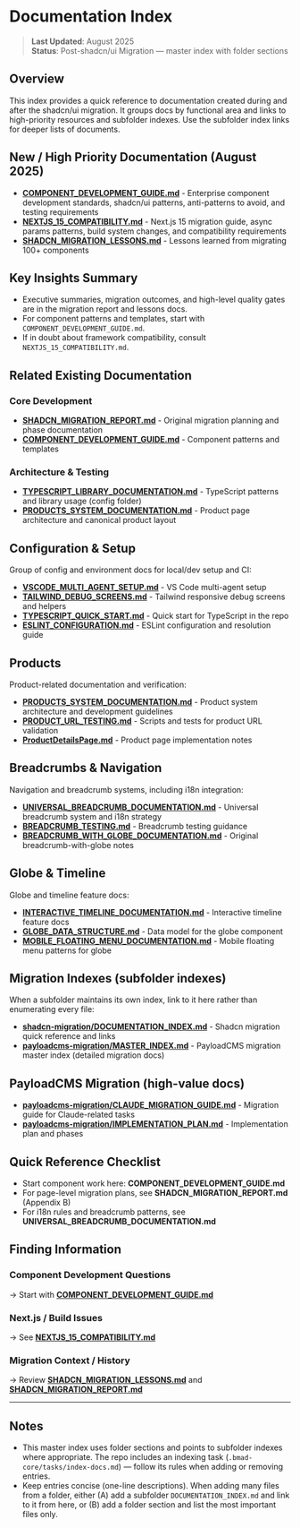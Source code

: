 # Documentation Index

> **Last Updated**: August 2025  
> **Status**: Post-shadcn/ui Migration — master index with folder sections

## Overview

This index provides a quick reference to documentation created during and after the shadcn/ui migration. It groups docs by functional area and links to high-priority resources and subfolder indexes. Use the subfolder index links for deeper lists of documents.

## New / High Priority Documentation (August 2025)

- **[COMPONENT_DEVELOPMENT_GUIDE.md](./COMPONENT_DEVELOPMENT_GUIDE.md)** - Enterprise component development standards, shadcn/ui patterns, anti-patterns to avoid, and testing requirements
- **[NEXTJS_15_COMPATIBILITY.md](./NEXTJS_15_COMPATIBILITY.md)** - Next.js 15 migration guide, async params patterns, build system changes, and compatibility requirements
- **[SHADCN_MIGRATION_LESSONS.md](./SHADCN_MIGRATION_LESSONS.md)** - Lessons learned from migrating 100+ components

## Key Insights Summary

- Executive summaries, migration outcomes, and high-level quality gates are in the migration report and lessons docs.
- For component patterns and templates, start with `COMPONENT_DEVELOPMENT_GUIDE.md`.
- If in doubt about framework compatibility, consult `NEXTJS_15_COMPATIBILITY.md`.

## Related Existing Documentation

### Core Development

- **[SHADCN_MIGRATION_REPORT.md](./SHADCN_MIGRATION_REPORT.md)** - Original migration planning and phase documentation
- **[COMPONENT_DEVELOPMENT_GUIDE.md](./COMPONENT_DEVELOPMENT_GUIDE.md)** - Component patterns and templates

### Architecture & Testing

- **[TYPESCRIPT_LIBRARY_DOCUMENTATION.md](./config/TYPESCRIPT_LIBRARY_DOCUMENTATION.md)** - TypeScript patterns and library usage (config folder)
- **[PRODUCTS_SYSTEM_DOCUMENTATION.md](./products/PRODUCTS_SYSTEM_DOCUMENTATION.md)** - Product page architecture and canonical product layout

## Configuration & Setup

Group of config and environment docs for local/dev setup and CI:

- **[VSCODE_MULTI_AGENT_SETUP.md](./config/VSCODE_MULTI_AGENT_SETUP.md)** - VS Code multi-agent setup
- **[TAILWIND_DEBUG_SCREENS.md](./config/TAILWIND_DEBUG_SCREENS.md)** - Tailwind responsive debug screens and helpers
- **[TYPESCRIPT_QUICK_START.md](./config/TYPESCRIPT_QUICK_START.md)** - Quick start for TypeScript in the repo
- **[ESLINT_CONFIGURATION.md](./config/ESLINT_CONFIGURATION.md)** - ESLint configuration and resolution guide

## Products

Product-related documentation and verification:

- **[PRODUCTS_SYSTEM_DOCUMENTATION.md](./products/PRODUCTS_SYSTEM_DOCUMENTATION.md)** - Product system architecture and development guidelines
- **[PRODUCT_URL_TESTING.md](./products/PRODUCT_URL_TESTING.md)** - Scripts and tests for product URL validation
- **[ProductDetailsPage.md](./products/ProductDetailsPage.md)** - Product page implementation notes

## Breadcrumbs & Navigation

Navigation and breadcrumb systems, including i18n integration:

- **[UNIVERSAL_BREADCRUMB_DOCUMENTATION.md](./breadcrumbs/UNIVERSAL_BREADCRUMB_DOCUMENTATION.md)** - Universal breadcrumb system and i18n strategy
- **[BREADCRUMB_TESTING.md](./breadcrumbs/BREADCRUMB_TESTING.md)** - Breadcrumb testing guidance
- **[BREADCRUMB_WITH_GLOBE_DOCUMENTATION.md](./breadcrumbs/BREADCRUMB_WITH_GLOBE_DOCUMENTATION.md)** - Original breadcrumb-with-globe notes

## Globe & Timeline

Globe and timeline feature docs:

- **[INTERACTIVE_TIMELINE_DOCUMENTATION.md](./globe/INTERACTIVE_TIMELINE_DOCUMENTATION.md)** - Interactive timeline feature docs
- **[GLOBE_DATA_STRUCTURE.md](./globe/GLOBE_DATA_STRUCTURE.md)** - Data model for the globe component
- **[MOBILE_FLOATING_MENU_DOCUMENTATION.md](./globe/MOBILE_FLOATING_MENU_DOCUMENTATION.md)** - Mobile floating menu patterns for globe

## Migration Indexes (subfolder indexes)

When a subfolder maintains its own index, link to it here rather than enumerating every file:

- **[shadcn-migration/DOCUMENTATION_INDEX.md](./shadcn-migration/DOCUMENTATION_INDEX.md)** - Shadcn migration quick reference and links
- **[payloadcms-migration/MASTER_INDEX.md](./payloadcms-migration/MASTER_INDEX.md)** - PayloadCMS migration master index (detailed migration docs)

## PayloadCMS Migration (high-value docs)

- **[payloadcms-migration/CLAUDE_MIGRATION_GUIDE.md](./payloadcms-migration/CLAUDE_MIGRATION_GUIDE.md)** - Migration guide for Claude-related tasks
- **[payloadcms-migration/IMPLEMENTATION_PLAN.md](./payloadcms-migration/IMPLEMENTATION_PLAN.md)** - Implementation plan and phases

## Quick Reference Checklist

- Start component work here: **COMPONENT_DEVELOPMENT_GUIDE.md**
- For page-level migration plans, see **SHADCN_MIGRATION_REPORT.md** (Appendix B)
- For i18n rules and breadcrumb patterns, see **UNIVERSAL_BREADCRUMB_DOCUMENTATION.md**

## Finding Information

### Component Development Questions

→ Start with **[COMPONENT_DEVELOPMENT_GUIDE.md](./COMPONENT_DEVELOPMENT_GUIDE.md)**

### Next.js / Build Issues

→ See **[NEXTJS_15_COMPATIBILITY.md](./NEXTJS_15_COMPATIBILITY.md)**

### Migration Context / History

→ Review **[SHADCN_MIGRATION_LESSONS.md](./SHADCN_MIGRATION_LESSONS.md)** and **[SHADCN_MIGRATION_REPORT.md](./SHADCN_MIGRATION_REPORT.md)**

---

## Notes

- This master index uses folder sections and points to subfolder indexes where appropriate. The repo includes an indexing task (`.bmad-core/tasks/index-docs.md`) — follow its rules when adding or removing entries.
- Keep entries concise (one-line descriptions). When adding many files from a folder, either (A) add a subfolder `DOCUMENTATION_INDEX.md` and link to it from here, or (B) add a folder section and list the most important files only.
